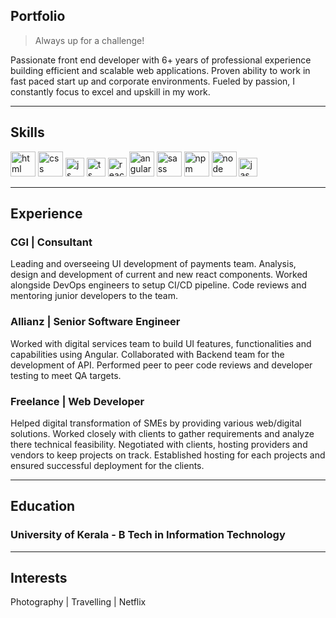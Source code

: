 
## Portfolio
> Always up for a challenge!

Passionate front end developer with 6+ years of professional experience building efficient and scalable web applications. Proven ability to work in fast paced start up and corporate environments. Fueled by passion, I constantly focus to excel and upskill in my work.

---

## Skills

<p align='left'>
  <img src="https://upload.wikimedia.org/wikipedia/commons/thumb/6/61/HTML5_logo_and_wordmark.svg/2048px-HTML5_logo_and_wordmark.svg.png" alt="html" width="auto" height="40">
  <img src='https://upload.wikimedia.org/wikipedia/commons/thumb/d/d5/CSS3_logo_and_wordmark.svg/1200px-CSS3_logo_and_wordmark.svg.png' alt="css" width="auto" height="40">
  <img src='https://upload.wikimedia.org/wikipedia/commons/6/6a/JavaScript-logo.png' height='30' width='auto' alt="js">
  <img src='https://upload.wikimedia.org/wikipedia/commons/4/4c/Typescript_logo_2020.svg' height='30' width='auto' alt="ts">
  <img src="https://upload.wikimedia.org/wikipedia/commons/thumb/a/a7/React-icon.svg/1280px-React-icon.svg.png" alt="react" width="auto" height="30"/>
  <img src="https://upload.wikimedia.org/wikipedia/commons/c/cf/Angular_full_color_logo.svg" alt="angular" width="auto" height="40"/>
  <img src="https://upload.wikimedia.org/wikipedia/commons/9/96/Sass_Logo_Color.svg" alt="sass" width="40" height="auto"/>
  <img src="https://upload.wikimedia.org/wikipedia/commons/d/db/Npm-logo.svg" alt="npm" width="40" height="auto"/>
  <img src="https://upload.wikimedia.org/wikipedia/commons/d/d9/Node.js_logo.svg" alt="node" width="40" height="auto"/>
  <img src="https://upload.wikimedia.org/wikipedia/en/2/22/Logo_jasmine.svg" alt="jasmine" width="auto" height="30"/>
</p>

---

## Experience

### CGI | Consultant

Leading and overseeing UI development of payments team. Analysis, design and development of current and new react components. Worked alongside DevOps engineers to setup CI/CD pipeline. Code reviews and mentoring junior developers to the team.


### Allianz | Senior Software Engineer

Worked with digital services team to build UI features, functionalities and capabilities using Angular. Collaborated with Backend team for the development of API. Performed peer to peer code reviews and developer testing to meet QA targets.

### Freelance | Web Developer

Helped digital transformation of SMEs by providing various web/digital solutions. Worked closely with clients to gather requirements and analyze there technical feasibility. Negotiated with clients, hosting providers and vendors to keep projects on track. Established hosting for each projects and ensured successful deployment for the clients.

---

## Education

### University of Kerala - B Tech in Information Technology

---

## Interests

Photography | Travelling  | Netflix
